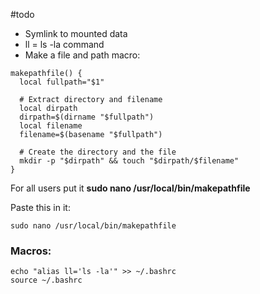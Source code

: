 #todo

- Symlink to mounted data
- ll = ls -la command
- Make a file and path macro:

```
makepathfile() {
  local fullpath="$1"

  # Extract directory and filename
  local dirpath
  dirpath=$(dirname "$fullpath")
  local filename
  filename=$(basename "$fullpath")

  # Create the directory and the file
  mkdir -p "$dirpath" && touch "$dirpath/$filename"
}
```

For all users put it **sudo nano /usr/local/bin/makepathfile**

Paste this in it:
```
sudo nano /usr/local/bin/makepathfile

```


### Macros:

```
echo "alias ll='ls -la'" >> ~/.bashrc
source ~/.bashrc
```
